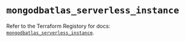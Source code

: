 # `mongodbatlas_serverless_instance`

Refer to the Terraform Registory for docs: [`mongodbatlas_serverless_instance`](https://www.terraform.io/docs/providers/mongodbatlas/r/serverless_instance).
